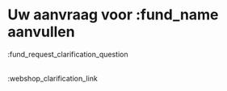 # Uw aanvraag voor :fund_name aanvullen

:fund_request_clarification_question
&nbsp;  
&nbsp;

:webshop_clarification_link